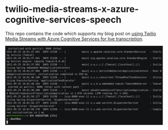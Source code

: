 # twilio-media-streams-x-azure-cognitive-services-speech

This repo contains the code which supports my blog post on [using Twilio Media Streams with Azure Cognitive Services for live transcription](https://www.twilio.com/blog/live-transcription-media-streams-azure-cognitive-services-java).

![screencast of live transcription](ascii_short.gif)
